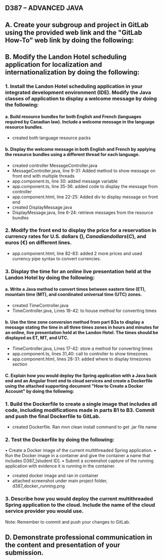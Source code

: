 ## D387 – ADVANCED JAVA


## A.  Create your subgroup and project in GitLab using the provided web link and the "GitLab How-To" web link by doing the following:

## B.  Modify the Landon Hotel scheduling application for localization and internationalization by doing the following:

### <t> 1.   Install the Landon Hotel scheduling application in your integrated development environment (IDE). Modify the Java classes of application to display a welcome message by doing the following:

#### a.  Build resource bundles for both English and French (languages required by Canadian law). Include a welcome message in the language resource bundles.
- created both language resource packs<br>



#### b.  Display the welcome message in both English and French by applying the resource bundles using a different thread for each language.
- created controller MessageController.java<br>
- MessageController.java, line 9-31: Added method to show message on front end with multiple threads<br>
- app.component.ts, line 30: added message variable<br>
- app.component.ts, line 35-36: added code to display the message from controller<br>
- app.component.html, line 22-25: Added div to display message on front end<br>
- created DisplayMessage.java 
- DisplayMessage.java, line 6-24: retrieve messages from the resource bundles


### 2.  Modify the front end to display the price for a reservation in currency rates for U.S. dollars ($), Canadian dollars (C$), and euros (€) on different lines.
- app.component.html, line 82-83: added 2 more prices and used currency pipe syntax to convert currencies.


### 3.  Display the time for an online live presentation held at the Landon Hotel by doing the following:
#### a.  Write a Java method to convert times between eastern time (ET), mountain time (MT), and coordinated universal time (UTC) zones.
- created TimeController.java
- TimeController.java, Lines 18-42: to house method for converting times

#### b.  Use the time zone conversion method from part B3a to display a message stating the time in all three times zones in hours and minutes for an online, live presentation held at the Landon Hotel. The times should be displayed as ET, MT, and UTC.
- TimeController.java, Lines 17-42: store a method for converting times
- app.component.ts, lines 31,40: call to controller to show timezones
- app.component.html, lines 28-31: added where to display timezones section

#### C.  Explain how you would deploy the Spring application with a Java back end and an Angular front end to cloud services and create a Dockerfile using the attached supporting document "How to Create a Docker Account" by doing the following:

### 1.  Build the Dockerfile to create a single image that includes all code, including modifications made in parts B1 to B3. Commit and push the final Dockerfile to GitLab.
- created Dockerfile. Ran mvn clean install command to get .jar file name
### 2.  Test the Dockerfile by doing the following:
•   Create a Docker image of the current multithreaded Spring application.
•   Run the Docker image in a container and give the container a name that includes D387_[student ID].
•   Submit a screenshot capture of the running application with evidence it is running in the container.

- created docker image and ran in container
- attached screenshot under main project folder, d387_docker_running.png

### 3.  Describe how you would deploy the current multithreaded Spring application to the cloud. Include the name of the cloud service provider you would use.


Note: Remember to commit and push your changes to GitLab.


## D.  Demonstrate professional communication in the content and presentation of your submission.



